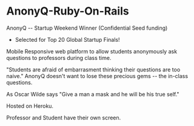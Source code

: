 # AnonyQ-Ruby-On-Rails

AnonyQ -- Startup Weekend Winner  (Confidential Seed funding)
- Selected for Top 20 Global Startup Finals!

Mobile Responsive web platform  to allow students anonymously ask questions to professors during class time.

"Students are afraid of embarrasment thinking their questions are too naive."
AnonyQ doesn't want to lose these precious gems -- the in-class questions.

As Oscar Wilde says "Give a man a mask and he will be his true self."

Hosted on Heroku.   

Professor and Student have their own screen. 
